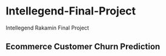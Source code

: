 # Intellegend-Final-Project
 Intellegend Rakamin Final Project
## Ecommerce Customer Churn Prediction
